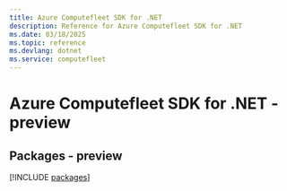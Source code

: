 ```yaml
---
title: Azure Computefleet SDK for .NET
description: Reference for Azure Computefleet SDK for .NET
ms.date: 03/18/2025
ms.topic: reference
ms.devlang: dotnet
ms.service: computefleet
---
```

# Azure Computefleet SDK for .NET - preview
## Packages - preview
[!INCLUDE [packages](computefleet-index.md)]